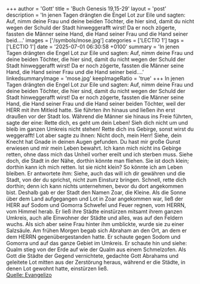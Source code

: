 +++
author = 'Gott'
title = 'Buch Genesis 19,15-29'
layout = 'post'
description = 'In jenen Tagen drängten die Engel Lot zur Eile und sagten: Auf, nimm deine Frau und deine beiden Töchter, die hier sind, damit du nicht wegen der Schuld der Stadt hinweggerafft wirst! Da er noch zögerte, fassten die Männer seine Hand, die Hand seiner Frau und die Hand seiner beid....'
images = ['/symbols/mose.jpg']
categories = ['LECTIO 1']
tags = ['LECTIO 1']
date = '2025-07-01 06:30:58 +0100'
summary = 'In jenen Tagen drängten die Engel Lot zur Eile und sagten: Auf, nimm deine Frau und deine beiden Töchter, die hier sind, damit du nicht wegen der Schuld der Stadt hinweggerafft wirst! Da er noch zögerte, fassten die Männer seine Hand, die Hand seiner Frau und die Hand seiner beid....'
linkedsummaryImage = 'mose.jpg'
keepImageRatio = 'true'
+++
In jenen Tagen drängten die Engel Lot zur Eile und sagten: Auf, nimm deine Frau und deine beiden Töchter, die hier sind, damit du nicht wegen der Schuld der Stadt hinweggerafft wirst!
Da er noch zögerte, fassten die Männer seine Hand, die Hand seiner Frau und die Hand seiner beiden Töchter, weil der HERR mit ihm Mitleid hatte.<!--more--> Sie führten ihn hinaus und ließen ihn erst draußen vor der Stadt los.
Während die Männer sie hinaus ins Freie führten, sagte der eine: Rette dich, es geht um dein Leben! Sieh dich nicht um und bleib im ganzen Umkreis nicht stehen! Rette dich ins Gebirge, sonst wirst du weggerafft!
Lot aber sagte zu ihnen: Nicht doch, mein Herr!
Siehe, dein Knecht hat Gnade in deinen Augen gefunden. Du hast mir große Gunst erwiesen und mir mein Leben bewahrt. Ich kann mich nicht ins Gebirge retten, ohne dass mich das Unheil vorher ereilt und ich sterben muss.
Siehe doch, die Stadt in der Nähe, dorthin könnte man fliehen. Sie ist doch klein; dorthin kann ich mich retten. Ist sie nicht klein? So könnte ich am Leben bleiben.
Er antwortete ihm: Siehe, auch das will ich dir gewähren und die Stadt, von der du sprichst, nicht zum Einsturz bringen.
Schnell, rette dich dorthin; denn ich kann nichts unternehmen, bevor du dort angekommen bist. Deshalb gab er der Stadt den Namen Zoar, die Kleine.
Als die Sonne über dem Land aufgegangen und Lot in Zoar angekommen war,
ließ der HERR auf Sodom und Gomorra Schwefel und Feuer regnen, vom HERRN, vom Himmel herab.
Er ließ ihre Städte einstürzen mitsamt ihrem ganzen Umkreis, auch alle Einwohner der Städte und alles, was auf den Feldern wuchs.
Als sich aber seine Frau hinter ihm umblickte, wurde sie zu einer Salzsäule.
Am frühen Morgen begab sich Abraham an den Ort, an dem er dem HERRN gegenübergestanden hatte.
Er schaute gegen Sodom und Gomorra und auf das ganze Gebiet im Umkreis. Er schaute hin und siehe: Qualm stieg von der Erde auf wie der Qualm aus einem Schmelzofen.
Als Gott die Städte der Gegend vernichtete, gedachte Gott Abrahams und geleitete Lot mitten aus der Zerstörung heraus, während er die Städte, in denen Lot gewohnt hatte, einstürzen ließ.<br> [Quelle: Evangelizo](https://evangeliumtagfuertag.org/DE/gospel)